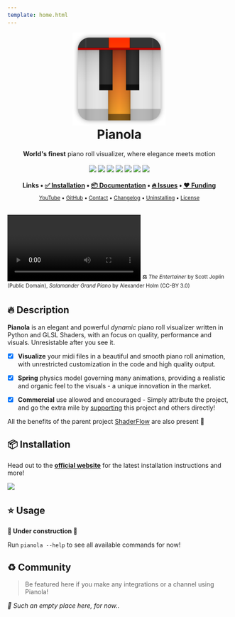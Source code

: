 ```yaml
---
template: home.html
---
```

<style>.md-nav {display: none}</style>

<div align="center">
  <img src="https://raw.githubusercontent.com/BrokenSource/Pianola/main/Pianola/Resources/Images/Pianola.png" width="210">
  <h1 style="margin-top: 0">Pianola</h1>
  <b>World's finest</b> piano roll visualizer, where elegance meets motion
  <br>
  <br>
  <a href="https://pypi.org/project/pianola/"><img src="https://img.shields.io/pypi/v/pianola?label=PyPI&color=blue"></a>
  <a href="https://pypi.org/project/pianola/"><img src="https://img.shields.io/pypi/dw/pianola?label=Installs&color=blue"></a>
  <a href="https://github.com/BrokenSource/BrokenSource"><img src="https://img.shields.io/github/v/tag/BrokenSource/BrokenSource?label=GitHub&color=orange"></a>
  <a href="https://github.com/BrokenSource/Pianola/stargazers"><img src="https://img.shields.io/github/stars/BrokenSource/Pianola?label=Stars&style=flat&color=orange"></a>
  <a href="https://github.com/BrokenSource/Pianola/releases/"><img src="https://img.shields.io/github/v/release/BrokenSource/Pianola?label=Release&color=light-green"></a>
  <a href="https://github.com/BrokenSource/Pianola/releases/"><img src="https://img.shields.io/github/downloads/BrokenSource/Pianola/total?label=Downloads&color=light-green"></a>
  <a href="https://discord.gg/KjqvcYwRHm"><img src="https://img.shields.io/discord/1184696441298485370?label=Discord&style=flat&color=purple"></a>
  <br>
  <br>
  <b>
    Links •
    <a href="https://brokensrc.dev/get/">✅ Installation</a> •
    <a href="https://brokensrc.dev/pianola/">📦 Documentation</a> •
    <a href="https://github.com/BrokenSource/Pianola/issues">🔥 Issues</a> •
    <a href="https://brokensrc.dev/about/sponsors">❤️ Funding</a>
  </b>
  <br>
  <sub>
    <a href="https://www.youtube.com/@Tremeschin">YouTube</a> •
    <a href="https://www.github.com/BrokenSource/Pianola">GitHub</a> •
    <a href="https://brokensrc.dev/about/contact">Contact</a> •
    <a href="https://brokensrc.dev/about/changelog">Changelog</a> •
    <a href="https://brokensrc.dev/get/uninstalling">Uninstalling</a> •
    <a href="https://brokensrc.dev/about/license">License</a>
  </sub>
  <br>
  <br>
</div>

<video src="https://github.com/user-attachments/assets/a6cf478a-04b6-4ee2-9d5a-d286bf3dbd6d" controls></video>
<sup><b>⚖️</b> _The Entertainer_ by Scott Joplin (Public Domain), _Salamander Grand Piano_ by Alexander Holm (CC-BY 3.0)</sup>

## 🔥 Description

**Pianola** is an elegant and powerful _dynamic_ piano roll visualizer written in Python and GLSL Shaders, with an focus on quality, performance and visuals. Unresistable after you see it.

- [x] **Visualize** your midi files in a beautiful and smooth piano roll animation, with unrestricted customization in the code and high quality output.

- [x] **Spring** physics model governing many animations, providing a realistic and organic feel to the visuals - a unique innovation in the market.

- [x] **Commercial** use allowed and encouraged - Simply attribute the project, and go the extra mile by [supporting](https://brokensrc.dev/about/sponsors) this project and others directly!

All the benefits of the parent project [ShaderFlow](https://brokensrc.dev/shaderflow/) are also present 🎉

## 📦 Installation

Head out to the [**official website**](https://brokensrc.dev/get) for the latest installation instructions and more!

<a href="https://brokensrc.dev/get">
  <img src="https://github.com/user-attachments/assets/8470c0d2-46de-4068-b9ce-a1261a6c0e69">
</a>

## ⭐️ Usage

**🚧 Under construction 🚧**

Run `pianola --help` to see all available commands for now!

## ♻️ Community

> Be featured here if you make any integrations or a channel using Pianola!

_🌵 Such an empty place here, for now.._
